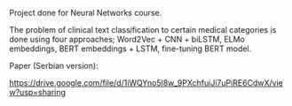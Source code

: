 

Project done for Neural Networks course.

The problem of clinical text classification to certain medical categories is done using four approaches; Word2Vec + CNN + biLSTM, ELMo embeddings, BERT embeddings + LSTM, fine-tuning BERT model.


Paper (Serbian version):

https://drive.google.com/file/d/1iWQYno5l8w_9PXchfuiJi7uPiRE6CdwX/view?usp=sharing
